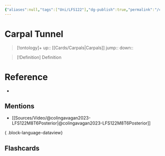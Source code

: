 ```yaml
---
{"aliases":null,"tags":["Uni/LFS122"],"dg-publish":true,"permalink":"/cards/carpal-tunnel/","dgPassFrontmatter":true}
---
```


# Carpal Tunnel

> [!ontology]+
> up:: [[Cards/Carpals\|Carpals]]
> jump:: 
> down:: 

> [!Definition] Definition
> 

# Reference
- 

## Mentions
- [[Sources/Video/@colingavagan2023-LFS122M8T6Posterior\|@colingavagan2023-LFS122M8T6Posterior]]

{ .block-language-dataview}

## Flashcards
